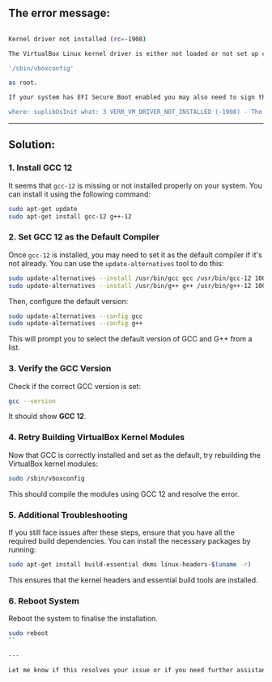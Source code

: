 ## The error message:

```bash

Kernel driver not installed (rc=-1908)

The VirtualBox Linux kernel driver is either not loaded or not set up correctly. Please try setting it up again by executing

'/sbin/vboxconfig'

as root.

If your system has EFI Secure Boot enabled you may also need to sign the kernel modules (vboxdrv, vboxnetflt, vboxnetadp, vboxpci) before you can load them. Please see your Linux system's documentation for more information.

where: suplibOsInit what: 3 VERR_VM_DRIVER_NOT_INSTALLED (-1908) - The support driver is not installed. On linux, open returned ENOENT. 

```
 ---

## Solution:

### 1. Install GCC 12

It seems that `gcc-12` is missing or not installed properly on your system. You can install it using the following command:

```bash
sudo apt-get update
sudo apt-get install gcc-12 g++-12
```

### 2. Set GCC 12 as the Default Compiler

Once `gcc-12` is installed, you may need to set it as the default compiler if it's not already. You can use the `update-alternatives` tool to do this:

```bash
sudo update-alternatives --install /usr/bin/gcc gcc /usr/bin/gcc-12 100
sudo update-alternatives --install /usr/bin/g++ g++ /usr/bin/g++-12 100
```

Then, configure the default version:

```bash
sudo update-alternatives --config gcc
sudo update-alternatives --config g++
```

This will prompt you to select the default version of GCC and G++ from a list.

### 3. Verify the GCC Version

Check if the correct GCC version is set:

```bash
gcc --version
```

It should show **GCC 12**.

### 4. Retry Building VirtualBox Kernel Modules

Now that GCC is correctly installed and set as the default, try rebuilding the VirtualBox kernel modules:

```bash
sudo /sbin/vboxconfig
```

This should compile the modules using GCC 12 and resolve the error.

### 5. Additional Troubleshooting

If you still face issues after these steps, ensure that you have all the required build dependencies. You can install the necessary packages by running:

```bash
sudo apt-get install build-essential dkms linux-headers-$(uname -r)
```

This ensures that the kernel headers and essential build tools are installed.

### 6. Reboot System

Reboot the system to finalise the installation.

```bash
sudo reboot
``

---

Let me know if this resolves your issue or if you need further assistance!
